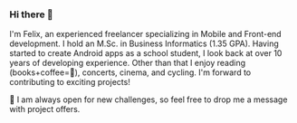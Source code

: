 ### Hi there 👋

I'm Felix, an experienced freelancer specializing in Mobile and Front-end development. I hold an M.Sc. in Business Informatics (1.35 GPA). Having started to create Android apps as a school student, I look back at over 10 years of developing experience. Other than that I enjoy reading (books+coffee=️💛), concerts, cinema, and cycling. I'm forward to contributing to exciting projects!

🔭 I am always open for new challenges, so feel free to drop me a message with project offers.

